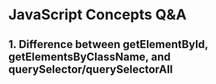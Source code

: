# JavaScript Concepts Q&A

## 1. Difference between getElementById, getElementsByClassName, and querySelector/querySelectorAll
